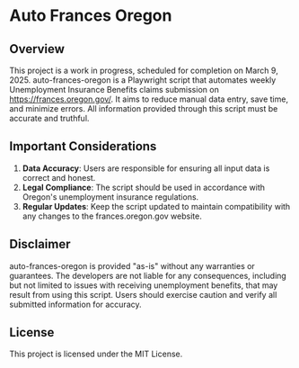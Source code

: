# Auto Frances Oregon

## Overview

This project is a work in progress, scheduled for completion on March 9, 2025. auto-frances-oregon is a Playwright script that automates weekly Unemployment Insurance Benefits claims submission on https://frances.oregon.gov/. It aims to reduce manual data entry, save time, and minimize errors. All information provided through this script must be accurate and truthful.

## Important Considerations

1. **Data Accuracy**: Users are responsible for ensuring all input data is correct and honest.
2. **Legal Compliance**: The script should be used in accordance with Oregon's unemployment insurance regulations.
3. **Regular Updates**: Keep the script updated to maintain compatibility with any changes to the frances.oregon.gov website.

## Disclaimer

auto-frances-oregon is provided "as-is" without any warranties or guarantees. The developers are not liable for any consequences, including but not limited to issues with receiving unemployment benefits, that may result from using this script. Users should exercise caution and verify all submitted information for accuracy.

## License
This project is licensed under the MIT License.
